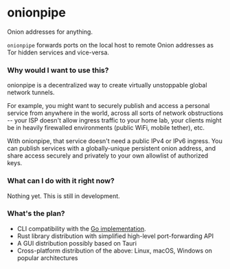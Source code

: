 # onionpipe

Onion addresses for anything.

`onionpipe` forwards ports on the local host to remote Onion addresses as Tor
hidden services and vice-versa.

### Why would I want to use this?

onionpipe is a decentralized way to create virtually unstoppable global network
tunnels.

For example, you might want to securely publish and access a personal service
from anywhere in the world, across all sorts of network obstructions -- your
ISP doesn't allow ingress traffic to your home lab, your clients might be in
heavily firewalled environments (public WiFi, mobile tether), etc.

With onionpipe, that service doesn't need a public IPv4 or IPv6 ingress. You
can publish services with a globally-unique persistent onion address, and share
access securely and privately to your own allowlist of authorized keys.

### What can I do with it right now?

Nothing yet. This is still in development.

### What's the plan?

- CLI compatibility with the [Go implementation](https://github.com/cmars/onionpipe).
- Rust library distribution with simplified high-level port-forwarding API
- A GUI distribution possibly based on Tauri
- Cross-platform distribution of the above: Linux, macOS, Windows on popular architectures

